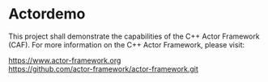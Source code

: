 # Actordemo

This project shall demonstrate the capabilities of the C++ Actor Framework (CAF). 
For more information on the C++ Actor Framework, please visit:

https://www.actor-framework.org <br>
https://github.com/actor-framework/actor-framework.git
